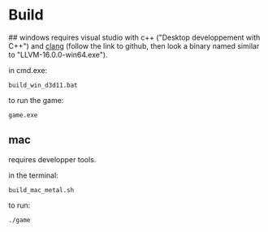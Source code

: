 
# Build

## windows
requires visual studio with c++ ("Desktop developpement with C++") and [clang](https://releases.llvm.org/download.html) (follow the link to github, then look a binary named similar to "LLVM-16.0.0-win64.exe").

in cmd.exe:

```build_win_d3d11.bat```


to run the game:

```game.exe```

## mac
requires developper tools.

in the terminal:

```build_mac_metal.sh```


to run:

```./game```


